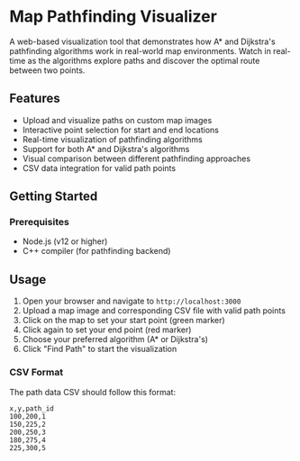# Map Pathfinding Visualizer

A web-based visualization tool that demonstrates how A* and Dijkstra's pathfinding algorithms work in real-world map environments. Watch in real-time as the algorithms explore paths and discover the optimal route between two points.

## Features

- Upload and visualize paths on custom map images
- Interactive point selection for start and end locations 
- Real-time visualization of pathfinding algorithms
- Support for both A* and Dijkstra's algorithms
- Visual comparison between different pathfinding approaches
- CSV data integration for valid path points

## Getting Started

### Prerequisites

- Node.js (v12 or higher)
- C++ compiler (for pathfinding backend)

## Usage

1. Open your browser and navigate to `http://localhost:3000`
2. Upload a map image and corresponding CSV file with valid path points
3. Click on the map to set your start point (green marker)
4. Click again to set your end point (red marker)
5. Choose your preferred algorithm (A* or Dijkstra's)
6. Click "Find Path" to start the visualization

### CSV Format

The path data CSV should follow this format:
```text
x,y,path_id
100,200,1
150,225,2
200,250,3
180,275,4
225,300,5


